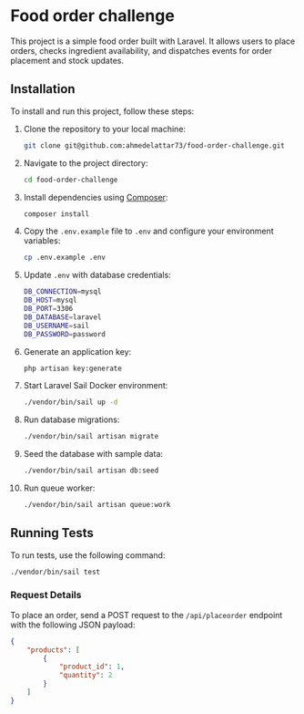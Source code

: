 # Food order challenge

This project is a simple food order built with Laravel. It allows users to place orders, checks ingredient availability, and dispatches events for order placement and stock updates.

## Installation

To install and run this project, follow these steps:

1. Clone the repository to your local machine:

    ```bash
    git clone git@github.com:ahmedelattar73/food-order-challenge.git
    ```

2. Navigate to the project directory:

    ```bash
    cd food-order-challenge
    ```

3. Install dependencies using [Composer](https://getcomposer.org/):

    ```bash
    composer install
    ```

4. Copy the `.env.example` file to `.env` and configure your environment variables:

    ```bash
    cp .env.example .env
    ```
5. Update `.env` with database credentials:

    ```bash
    DB_CONNECTION=mysql
    DB_HOST=mysql
    DB_PORT=3306
    DB_DATABASE=laravel
    DB_USERNAME=sail
    DB_PASSWORD=password
    ```

6. Generate an application key:

    ```bash
    php artisan key:generate
    ```

7. Start Laravel Sail Docker environment:

    ```bash
    ./vendor/bin/sail up -d
    ```

8. Run database migrations:

    ```bash
    ./vendor/bin/sail artisan migrate
    ```

9. Seed the database with sample data:

    ```bash
    ./vendor/bin/sail artisan db:seed
    ```

10. Run queue worker:

    ```bash
    ./vendor/bin/sail artisan queue:work
    ```


## Running Tests

To run tests, use the following command:

```bash
./vendor/bin/sail test
```

### Request Details

To place an order, send a POST request to the `/api/placeorder` endpoint with the following JSON payload:

```json
{
    "products": [
        {
            "product_id": 1,
            "quantity": 2
        }
    ]
}
```
